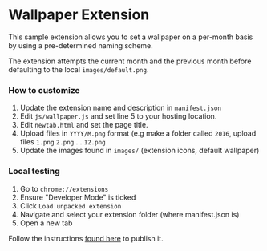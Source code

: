 # Wallpaper Extension

This sample extension allows you to set a wallpaper on a per-month basis by using a pre-determined naming scheme.

The extension attempts the current month and the previous month before defaulting to the local `images/default.png`.

### How to customize

1. Update the extension name and description in `manifest.json`
2. Edit `js/wallpaper.js` and set line 5 to your hosting location.
3. Edit `newtab.html` and set the page title.
4. Upload files in `YYYY/M.png` format (e.g make a folder called `2016`, upload files `1.png` `2.png` ... `12.png`
5. Update the images found in `images/` (extension icons, default wallpaper)

### Local testing

1. Go to `chrome://extensions`
2. Ensure "Developer Mode" is ticked
3. Click `Load unpacked extension`
4. Navigate and select your extension folder (where manifest.json is)
5. Open a new tab

Follow the instructions [found here](https://developer.chrome.com/extensions/packaging) to publish it.
